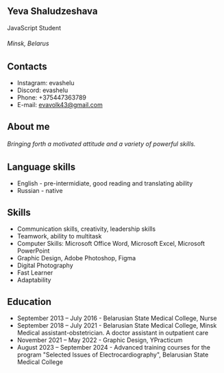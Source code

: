 ## Yeva Shaludzeshava
JavaScript Student
###### Minsk, Belarus
## Contacts
- Instagram: evashelu
- Discord: evashelu
- Phone: +375447363789
- E-mail: evavolk43@gmail.com
## About me
###### Bringing forth a motivated attitude and a variety of powerful skills. 
## Language skills
- English - pre-intermidiate, good reading and translating ability
- Russian - native
## Skills 
- Communication skills, creativity, leadership skills
- Teamwork, ability to multitask
- Computer Skills: Microsoft Office Word, Microsoft Excel, Microsoft PowerPoint
- Graphic Design, Adobe Photoshop, Figma
- Digital Photography
- Fast Learner
- Adaptability
## Education 
- September 2013 – July 2016 - Belarusian State Medical College, Nurse
- September 2018 – July 2021 - Belarusian State Medical College, Minsk Medical assistant-obstetrician. A doctor assistant in outpatient care
- November 2021 – May 2022 - Graphic Design, YPracticum
- August 2023 – September 2024 - Advanced training courses for the program "Selected Issues of Electrocardiography", Belarusian State Medical College

